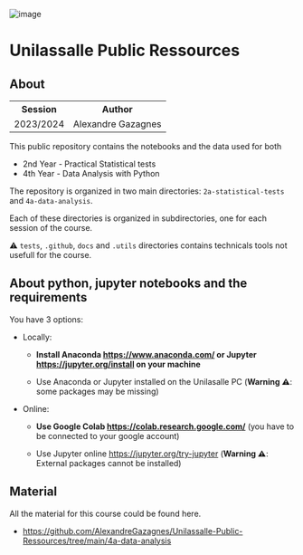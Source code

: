 ![image](https://raw.githubusercontent.com/AlexandreGazagnes/Unilassalle-Public-Ressources/main/docs/unilassalle_banner.png)

# Unilassalle Public Ressources 
 
## About

<table>
  <tr>
    <th>Session</th>
    <th>Author </th>
  </tr>
  <tr>
    <td>2023/2024</td>
    <td>Alexandre Gazagnes</td>
  </tr>
</table> 

This public repository contains the notebooks and the data used for both 
- 2nd Year - Practical Statistical tests 
- 4th Year - Data Analysis with Python


The repository is organized in two main directories: `2a-statistical-tests` and `4a-data-analysis`.

Each of these directories is organized in subdirectories, one for each session of the course. 
 
 
⚠️ `tests`, `.github`, `docs` and `.utils` directories contains technicals tools not usefull for the course.



## About python, jupyter notebooks and the requirements

You have 3 options: 
- Locally: 

    - **Install Anaconda https://www.anaconda.com/ or Jupyter https://jupyter.org/install on your machine**

    - Use Anaconda or Jupyter installed on the Unilasalle PC (**Warning ⚠️**: some packages may be missing) 


- Online:

    - **Use Google Colab https://colab.research.google.com/** (you have to be connected to your google account)

    - Use Jupyter online  https://jupyter.org/try-jupyter (**Warning ⚠️**: External packages cannot be installed) 

## Material

All the material for this course could be found here.
- https://github.com/AlexandreGazagnes/Unilassalle-Public-Ressources/tree/main/4a-data-analysis

